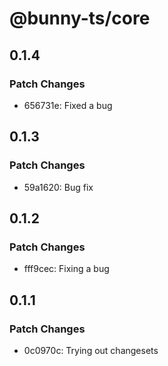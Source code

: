 # @bunny-ts/core

## 0.1.4

### Patch Changes

- 656731e: Fixed a bug

## 0.1.3

### Patch Changes

- 59a1620: Bug fix

## 0.1.2

### Patch Changes

- fff9cec: Fixing a bug

## 0.1.1

### Patch Changes

- 0c0970c: Trying out changesets
